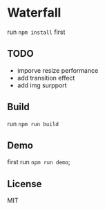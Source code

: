 # Waterfall

run `npm install` first

## TODO
 - imporve resize performance
 - add transition effect
 - add img surpport

## Build
run 
`npm run build`

## Demo
first run
`npm run demo`;

## License
MIT